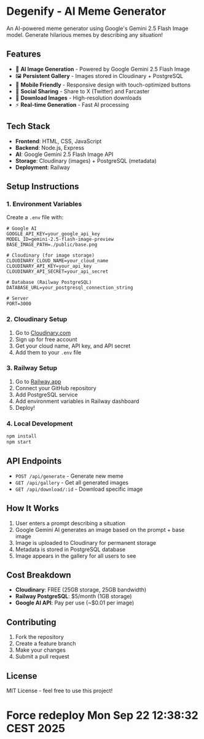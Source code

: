 # Degenify - AI Meme Generator

An AI-powered meme generator using Google's Gemini 2.5 Flash Image model. Generate hilarious memes by describing any situation!

## Features

- 🎩 **AI Image Generation** - Powered by Google Gemini 2.5 Flash Image
- 🖼️ **Persistent Gallery** - Images stored in Cloudinary + PostgreSQL
- 📱 **Mobile Friendly** - Responsive design with touch-optimized buttons
- 🔗 **Social Sharing** - Share to X (Twitter) and Farcaster
- 💾 **Download Images** - High-resolution downloads
- ⚡ **Real-time Generation** - Fast AI processing

## Tech Stack

- **Frontend**: HTML, CSS, JavaScript
- **Backend**: Node.js, Express
- **AI**: Google Gemini 2.5 Flash Image API
- **Storage**: Cloudinary (images) + PostgreSQL (metadata)
- **Deployment**: Railway

## Setup Instructions

### 1. Environment Variables

Create a `.env` file with:

```env
# Google AI
GOOGLE_API_KEY=your_google_api_key
MODEL_ID=gemini-2.5-flash-image-preview
BASE_IMAGE_PATH=./public/base.png

# Cloudinary (for image storage)
CLOUDINARY_CLOUD_NAME=your_cloud_name
CLOUDINARY_API_KEY=your_api_key
CLOUDINARY_API_SECRET=your_api_secret

# Database (Railway PostgreSQL)
DATABASE_URL=your_postgresql_connection_string

# Server
PORT=3000
```

### 2. Cloudinary Setup

1. Go to [Cloudinary.com](https://cloudinary.com)
2. Sign up for free account
3. Get your cloud name, API key, and API secret
4. Add them to your `.env` file

### 3. Railway Setup

1. Go to [Railway.app](https://railway.app)
2. Connect your GitHub repository
3. Add PostgreSQL service
4. Add environment variables in Railway dashboard
5. Deploy!

### 4. Local Development

```bash
npm install
npm start
```

## API Endpoints

- `POST /api/generate` - Generate new meme
- `GET /api/gallery` - Get all generated images
- `GET /api/download/:id` - Download specific image

## How It Works

1. User enters a prompt describing a situation
2. Google Gemini AI generates an image based on the prompt + base image
3. Image is uploaded to Cloudinary for permanent storage
4. Metadata is stored in PostgreSQL database
5. Image appears in the gallery for all users to see

## Cost Breakdown

- **Cloudinary**: FREE (25GB storage, 25GB bandwidth)
- **Railway PostgreSQL**: $5/month (1GB storage)
- **Google AI API**: Pay per use (~$0.01 per image)

## Contributing

1. Fork the repository
2. Create a feature branch
3. Make your changes
4. Submit a pull request

## License

MIT License - feel free to use this project!
# Force redeploy Mon Sep 22 12:38:32 CEST 2025

